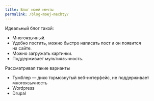```yaml
---
title: Блог моей мечты
permalink: /blog-moej-mechty/
---
```

Идеальный блог такой:

  * Многоязычный.
  * Удобно постить, можно быстро написать пост и&nbsp;он&nbsp;появится на&nbsp;сайте.
  * Можно загружать картинки.
  * Поддерживает мультиязычность.

Рассматривал такие варианты

  * Тумблер&nbsp;&mdash; дико тормознутый веб-интерфейс, не&nbsp;поддерживает многоязычность
  * Wordpress
  * Drupal

